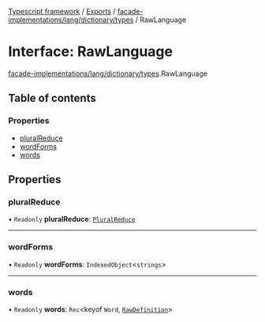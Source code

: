 [Typescript framework](../index.md) / [Exports](../modules.md) / [facade-implementations/lang/dictionary/types](../modules/facade_implementations_lang_dictionary_types.md) / RawLanguage

# Interface: RawLanguage

[facade-implementations/lang/dictionary/types](../modules/facade_implementations_lang_dictionary_types.md).RawLanguage

## Table of contents

### Properties

- [pluralReduce](facade_implementations_lang_dictionary_types.RawLanguage.md#pluralreduce)
- [wordForms](facade_implementations_lang_dictionary_types.RawLanguage.md#wordforms)
- [words](facade_implementations_lang_dictionary_types.RawLanguage.md#words)

## Properties

### pluralReduce

• `Readonly` **pluralReduce**: [`PluralReduce`](facade_implementations_lang_dictionary_types.PluralReduce.md)

___

### wordForms

• `Readonly` **wordForms**: `IndexedObject`<`strings`\>

___

### words

• `Readonly` **words**: `Rec`<keyof `Word`, [`RawDefinition`](../modules/facade_implementations_lang_dictionary_types.md#rawdefinition)\>
